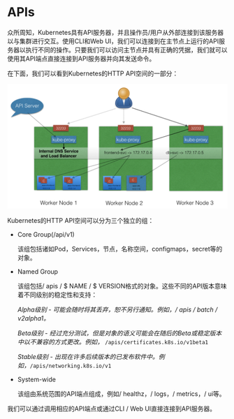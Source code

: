 # APIs

众所周知，Kubernetes具有API服务器，并且操作员/用户从外部连接到该服务器以与集群进行交互。使用CLI和Web UI，我们可以连接到在主节点上运行的API服务器以执行不同的操作。只要我们可以访问主节点并具有正确的凭据，我们就可以使用其API端点直接连接到API服务器并向其发送命令。

在下面，我们可以看到Kubernetes的HTTP API空间的一部分：

![HTTP API Space of Kubernetes](../../.gitbook/assets/image%20%2818%29.png)

Kubernetes的HTTP API空间可以分为三个独立的组：

* Core Group\(/api/v1\)

  该组包括诸如Pod，Services，节点，名称空间，configmaps，secret等的对象。

* Named Group

  该组包括/ apis / $ NAME / $ VERSION格式的对象。这些不同的API版本意味着不同级别的稳定性和支持：

  _Alpha级别 - 可能会随时将其丢弃，恕不另行通知。例如，/ apis / batch / v2alpha1。_

  _Beta级别 - 经过充分测试，但是对象的语义可能会在随后的Beta或稳定版本中以不兼容的方式更改。例如，_ `/apis/certificates.k8s.io/v1beta1`

  _Stable级别 - 出现在许多后续版本的已发布软件中。例如，_`/apis/networking.k8s.io/v1`

* System-wide

  该组由系统范围的API端点组成，例如/ healthz，/ logs，/ metrics，/ ui等。

我们可以通过调用相应的API端点或通过CLI / Web UI直接连接到API服务器。

